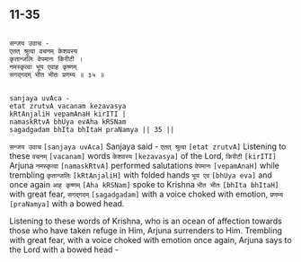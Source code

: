 ## 11-35


```shloka-sa

सन्जय उवाच -
एतत् श्रुत्वा वचनम् केशवस्य
कृतान्जलिः वेपमानः किरीटी ।
नमस्कृत्वा भूय एवाह कृष्णम्
सगद्गदम् भीत भीतः प्रणम्य ॥ ३५ ॥

```
```shloka-sa-hk

sanjaya uvAca -
etat zrutvA vacanam kezavasya
kRtAnjaliH vepamAnaH kirITI |
namaskRtvA bhUya evAha kRSNam
sagadgadam bhIta bhItaH praNamya || 35 ||

```
`सन्जय उवाच` `[sanjaya uvAca]` Sanjaya said - `एतत् श्रुत्वा` `[etat zrutvA]` Listening to these `वचनम्` `[vacanam]` words `केशवस्य` `[kezavasya]` of the Lord, `किरीटी` `[kirITI]` Arjuna `नमस्कृत्वा` `[namaskRtvA]` performed salutations `वेपमानः` `[vepamAnaH]` while trembling `कृतान्जलिः` `[kRtAnjaliH]` with folded hands `भूय एव` `[bhUya eva]` and once again `आह कृष्णम्` `[Aha kRSNam]` spoke to Krishna `भीत भीतः` `[bhIta bhItaH]` with great fear, `सगद्गदम्` `[sagadgadam]` with a voice choked with emotion, `प्रणम्य` `[praNamya]` with a bowed head.

Listening to these words of Krishna, who is an ocean of affection towards those who have taken refuge in Him, Arjuna surrenders to Him. Trembling with great fear, with a voice choked with emotion once again, Arjuna says to the Lord with a bowed head -


